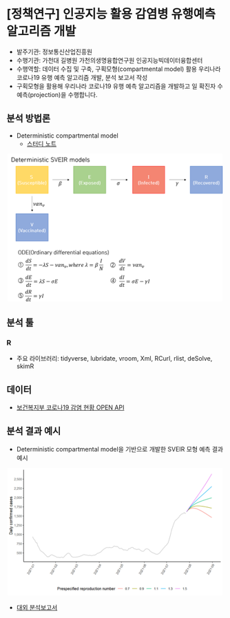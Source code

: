 # [정책연구] 인공지능 활용 감염병 유행예측 알고리즘 개발
- 발주기관: 정보통신산업진흥원
- 수행기관: 가천대 길병원 가천의생명융합연구원 인공지능빅데이터융합센터
- 수행역할: 데이터 수집 및 구축, 구획모형(compartmental model) 활용 우리나라 코로나19 유행 예측 알고리즘 개발, 분석 보고서 작성
- 구획모형을 활용해 우리나라 코로나19 유행 예측 알고리즘을 개발하고 일 확진자 수 예측(projection)을 수행합니다.

## 분석 방법론
- Deterministic compartmental model
  - [스터디 노트](https://github.com/be-favorite/Tutorials_SIR-models)
<p align="center">
<img src = "./Figure for portfolio/flowchart_SVEIR.png" width = 500>
</p>

## 분석 툴
### R
- 주요 라이브러리: tidyverse, lubridate, vroom, Xml, RCurl, rlist, deSolve, skimR

## 데이터
- [보건복지부 코로나19 감염 현황 OPEN API](https://www.data.go.kr/tcs/dss/selectApiDataDetailView.do?publicDataPk=15043376)

## 분석 결과 예시
- Deterministic compartmental model을 기반으로 개발한 SVEIR 모형 예측 결과 예시

<p align="center">
<img src = "./Figure for portfolio/Example.png" width = 500>
</p>

- [대외 분석보고서](https://g-abcwork.github.io/COVID_projection/Figure%20for%20portfolio/Report.pdf)
